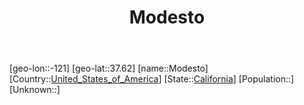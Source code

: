 ﻿---
title: "Modesto"
location: [37.62,-121]
type: City
tags:
- geo/City


SpocWebEntityId: 32524
isDeleted: false
confidential: public

---
[geo-lon::-121]
[geo-lat::37.62]
[name::Modesto]
[Country::[United_States_of_America](North-America/United_States_of_America.md)]
[State::[California](North-America/United_States_of_America/California.md)]
[Population::]
[Unknown::]

